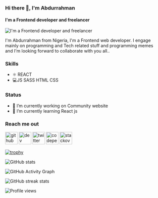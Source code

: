
### Hi there 👋, I'm Abdurrahman
#### I'm a Frontend developer and freelancer
![I'm a Frontend developer and freelancer](https://pbs.twimg.com/profile_banners/1359190415539380227/1657542567/1080x360)

I'm Abdurrahman from Nigeria, I'm a Frontend web developer. I engage mainly on programming and Tech related stuff and programming memes and I'm looking forward to collaborate with you all..

### Skills
* ⚛️ REACT 
* 💻JS SASS HTML CSS
### Status
- 🔭 I’m currently working on Community website 
- 🌱 I’m currently learning React js 

### Reach me out
[<img src='https://cdn.jsdelivr.net/npm/simple-icons@3.0.1/icons/github.svg' alt='github' height='40'>](https://github.com/Codeknight1)  [<img src='https://cdn.jsdelivr.net/npm/simple-icons@3.0.1/icons/dev-dot-to.svg' alt='dev' height='40'>](https://dev.to/Codeknight1)  [<img src='https://cdn.jsdelivr.net/npm/simple-icons@3.0.1/icons/twitter.svg' alt='twitter' height='40'>](https://twitter.com/@codeknight0)  [<img src='https://cdn.jsdelivr.net/npm/simple-icons@3.0.1/icons/codepen.svg' alt='codepen' height='40'>](https://codepen.io/@Dev-ray)  [<img src='https://cdn.jsdelivr.net/npm/simple-icons@3.0.1/icons/stackoverflow.svg' alt='stackoverflow' height='40'>](https://stackoverflow.com/users/Dev-Ray)  

[![trophy](https://github-profile-trophy.vercel.app/?username=Codeknight1)](https://github.com/ryo-ma/github-profile-trophy)

![GitHub stats](https://github-readme-stats.vercel.app/api?username=Codeknight1&show_icons=true&count_private=true)  

![GitHub Activity Graph](https://activity-graph.herokuapp.com/graph?username=Codeknight1)  

![GitHub streak stats](https://github-readme-streak-stats.herokuapp.com/?user=Codeknight1)  

![Profile views](https://gpvc.arturio.dev/Codeknight1)  
